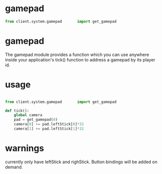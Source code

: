 # gamepad

```python
from client.system.gamepad       import get_gamepad
```

# gamepad

The gamepad module provides a function which you can use anywhere inside your application's tick() function to address a gamepad by its player id. 

# usage

```python

from client.system.gamepad       import get_gamepad

def tick():
    global camera
    pad = get_gamepad(0)
    camera[0] += pad.leftStick[0]*32
    camera[1] += pad.leftStick[1]*32

```

# warnings

currently only have leftStick and righStick. Button bindings will be added on demand.
